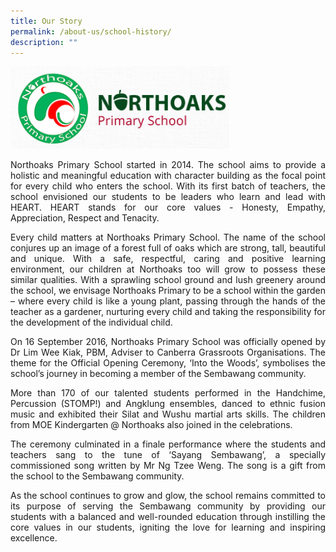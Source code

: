 ```yaml
---
title: Our Story
permalink: /about-us/school-history/
description: ""
---
```

<img src="/images/oakchool%20logo.png" style="width:350px">

<p style="text-align: justify">Northoaks Primary School started in 2014. The school aims to provide a holistic and meaningful education with character building as the focal point for every child who enters the school. With its first batch of teachers, the school envisioned our students to be leaders who learn and lead with HEART. HEART stands for our core values - Honesty, Empathy, Appreciation, Respect and Tenacity.
  
</p><p style="text-align: justify">Every child matters at Northoaks Primary School. The name of the school conjures up an image of a forest full of oaks which are strong, tall, beautiful and unique. With a safe, respectful, caring and positive learning environment, our children at Northoaks too will grow to possess these similar qualities. With a sprawling school ground and lush greenery around the school, we envisage Northoaks Primary to be a school within the garden – where every child is like a young plant, passing through the hands of the teacher as a gardener, nurturing every child and taking the responsibility for the development of the individual child.  
  
</p><p style="text-align: justify">On 16 September 2016, Northoaks Primary School was officially opened by Dr Lim Wee Kiak, PBM, Adviser to Canberra Grassroots Organisations. The theme for the Official Opening Ceremony, ‘Into the Woods’, symbolises the school’s journey in becoming a member of the Sembawang community.  
  
</p><p style="text-align: justify">More than 170 of our talented students performed in the Handchime, Percussion (STOMP!) and Angklung ensembles, danced to ethnic fusion music and exhibited their Silat and Wushu martial arts skills. The children from MOE Kindergarten @ Northoaks also joined in the celebrations.  
  
</p><p style="text-align: justify">The ceremony culminated in a finale performance where the students and teachers sang to the tune of ‘Sayang Sembawang’, a specially commissioned song written by Mr Ng Tzee Weng. The song is a gift from the school to the Sembawang community.  
  
</p><p style="text-align: justify">As the school continues to grow and glow, the school remains committed to its purpose of serving the Sembawang community by providing our students with a balanced and well-rounded education through instilling the core values in our students, igniting the love for learning and inspiring excellence.</p>